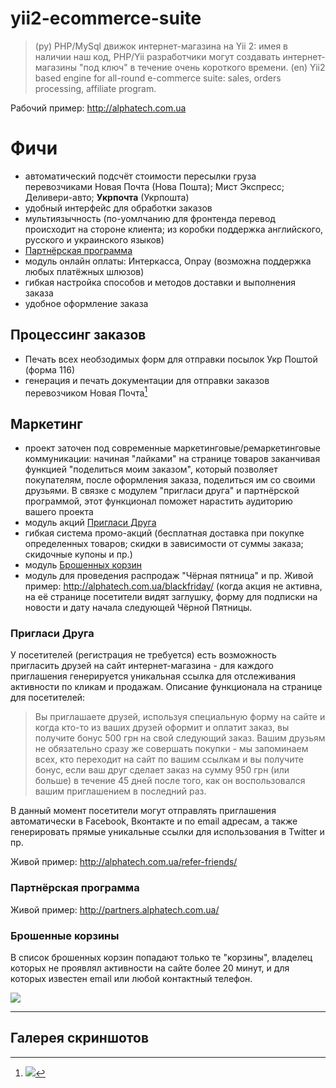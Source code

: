 # yii2-ecommerce-suite

> (ру) PHP/MySql движок интернет-магазина на Yii 2: имея в наличии наш код, PHP/Yii разработчики могут создавать интернет-магазины "под ключ" в течение очень короткого времени.
> (en) Yii2 based engine for all-round e-commerce suite: sales, orders processing, affiliate program.

Рабочий пример: <http://alphatech.com.ua>

# Фичи

* автоматический подсчёт стоимости пересылки груза перевозчиками Новая Почта (Нова Пошта); Мист Экспресс; Деливери-авто; **Укрпочта** (Укрпошта)
* удобный интерфейс для обработки заказов
* мультиязычность (по-уомлчанию для фронтенда перевод происходит на стороне клиента; из коробки поддержка английского, русского и украинского языков)
* [Партнёрская программа](#Партнёрская-программа)
* модуль онлайн оплаты: Интеркасса, Onpay (возможна поддержка любых платёжных шлюзов) 
* гибкая настройка способов и методов доставки и выполнения заказа
* удобное оформление заказа

## Процессинг заказов

* Печать всех необзодимых форм для отправки посылок Укр Поштой (форма 116)
* генерация и печать документации для отправки заказов перевозчиком Новая Почта[^screen10001]

## Маркетинг
* проект заточен под современные маркетинговые/ремаркетинговые коммуникации: начиная "лайками" на странице товаров заканчивая функцией "поделиться моим заказом", который позволяет покупателям, после оформления заказа, поделиться им со своими друзьями. В связке с модулем "пригласи друга" и партнёрской программой, этот функционал поможет нарастить аудиторию вашего проекта
* модуль акций [Пригласи Друга](#Пригласи-Друга)
* гибкая система промо-акций (бесплатная доставка при покупке определенных товаров; скидки в зависимости от суммы заказа; скидочные купоны и пр.)
* модуль [Брошенных корзин](#Брошенные-корзины)
* модуль для проведения распродаж "Чёрная пятница" и пр. Живой пример: <http://alphatech.com.ua/blackfriday/> (когда акция не активна, на её странице посетители видят заглушку, форму для подписки на новости и дату начала следующей Чёрной Пятницы.

### Пригласи Друга

У посетителей (регистрация не требуется) есть возможность пригласить друзей на сайт интернет-магазина - для каждого приглашения генерируется уникальная ссылка для отслеживания активности по кликам и продажам. Описание функционала на странице для посетителей:

> Вы приглашаете друзей, используя специальную форму на сайте и когда кто-то из ваших друзей оформит и оплатит заказ, вы получите бонус 500 грн на свой следующий заказ. Вашим друзьям не обязательно сразу же совершать покупки - мы запоминаем всех, кто переходит на сайт по вашим ссылкам и вы получите бонус, если ваш друг сделает заказ на сумму 950 грн (или больше) в течение 45 дней после того, как он воспользовался вашим приглашением в последний раз.

В данный момент посетители могут отправлять приглашения автоматически в Facebook, Вконтакте и по email адресам, а также генерировать прямые уникальные ссылки для использования в Twitter и пр.

Живой пример: <http://alphatech.com.ua/refer-friends/>

### Партнёрская программа
Живой пример: <http://partners.alphatech.com.ua/>

### Брошенные корзины

В список брошенных корзин попадают только те "корзины", владелец которых не проявлял активности на сайте более 20 минут,
и для которых известен email или любой контактный телефон.

![](https://webkadabra.github.io/yii2-ecommerce-suite/screens/abandoned-carts.jpg)

---

## Галерея скриншотов

[^screen10001]: ![](https://webkadabra.github.io/yii2-ecommerce-suite/screens/order-fulfill-novaposhta.png)



